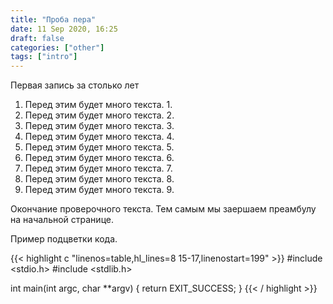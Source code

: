 ```yaml
---
title: "Проба пера"
date: 11 Sep 2020, 16:25
draft: false
categories: ["other"]
tags: ["intro"]
---
```


Первая запись за столько лет

1. Перед этим будет много текста. 1.
2. Перед этим будет много текста. 2.
3. Перед этим будет много текста. 3.
4. Перед этим будет много текста. 4.
5. Перед этим будет много текста. 5.
6. Перед этим будет много текста. 6.
7. Перед этим будет много текста. 7.
8. Перед этим будет много текста. 8.
9. Перед этим будет много текста. 9.

Окончание проверочного текста. Тем самым мы заершаем преамбулу на начальной странице.

Пример подцветки кода.

{{< highlight c "linenos=table,hl_lines=8 15-17,linenostart=199" >}}
#include <stdio.h>
#include <stdlib.h>

int main(int argc, char **argv) {
  return EXIT_SUCCESS;
}
{{< / highlight >}}
